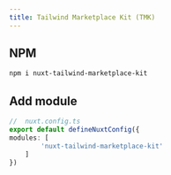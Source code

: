 ```yaml
---
title: Tailwind Marketplace Kit (TMK)
---
```


## NPM

```sh
npm i nuxt-tailwind-marketplace-kit
```

## Add module

```ts
//  nuxt.config.ts
export default defineNuxtConfig({
modules: [
        'nuxt-tailwind-marketplace-kit'
    ]
})
```


